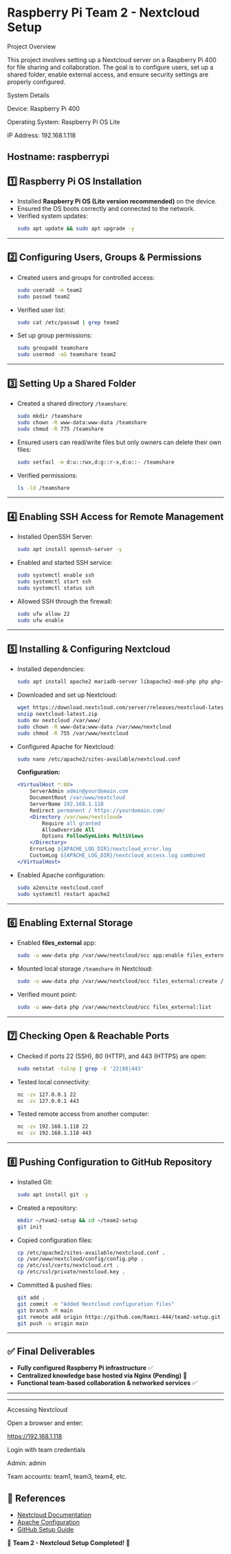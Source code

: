 # Raspberry Pi Team 2 - Nextcloud Setup

Project Overview

This project involves setting up a Nextcloud server on a Raspberry Pi 400 for file sharing and collaboration. The goal is to configure users, set up a shared folder, enable external access, and ensure security settings are properly configured.

System Details

Device: Raspberry Pi 400

Operating System: Raspberry Pi OS Lite

IP Address: 192.168.1.118

Hostname: raspberrypi
---

## 1️⃣ Raspberry Pi OS Installation
- Installed **Raspberry Pi OS (Lite version recommended)** on the device.
- Ensured the OS boots correctly and connected to the network.
- Verified system updates:
  ```bash
  sudo apt update && sudo apt upgrade -y
  ```

---

## 2️⃣ Configuring Users, Groups & Permissions
- Created users and groups for controlled access:
  ```bash
  sudo useradd -m team2
  sudo passwd team2
  ```
- Verified user list:
  ```bash
  sudo cat /etc/passwd | grep team2
  ```
- Set up group permissions:
  ```bash
  sudo groupadd teamshare
  sudo usermod -aG teamshare team2
  ```

---

## 3️⃣ Setting Up a Shared Folder
- Created a shared directory `/teamshare`:
  ```bash
  sudo mkdir /teamshare
  sudo chown -R www-data:www-data /teamshare
  sudo chmod -R 775 /teamshare
  ```
- Ensured users can read/write files but only owners can delete their own files:
  ```bash
  sudo setfacl -m d:u::rwx,d:g::r-x,d:o::- /teamshare
  ```
- Verified permissions:
  ```bash
  ls -ld /teamshare
  ```

---

## 4️⃣ Enabling SSH Access for Remote Management
- Installed OpenSSH Server:
  ```bash
  sudo apt install openssh-server -y
  ```
- Enabled and started SSH service:
  ```bash
  sudo systemctl enable ssh
  sudo systemctl start ssh
  sudo systemctl status ssh
  ```
- Allowed SSH through the firewall:
  ```bash
  sudo ufw allow 22
  sudo ufw enable
  ```

---

## 5️⃣ Installing & Configuring Nextcloud
- Installed dependencies:
  ```bash
  sudo apt install apache2 mariadb-server libapache2-mod-php php php-mysql php-gd php-xml php-mbstring php-curl php-zip php-intl -y
  ```
- Downloaded and set up Nextcloud:
  ```bash
  wget https://download.nextcloud.com/server/releases/nextcloud-latest.zip
  unzip nextcloud-latest.zip
  sudo mv nextcloud /var/www/
  sudo chown -R www-data:www-data /var/www/nextcloud
  sudo chmod -R 755 /var/www/nextcloud
  ```
- Configured Apache for Nextcloud:
  ```bash
  sudo nano /etc/apache2/sites-available/nextcloud.conf
  ```
  **Configuration:**
  ```apache
  <VirtualHost *:80>
      ServerAdmin admin@yourdomain.com
      DocumentRoot /var/www/nextcloud
      ServerName 192.168.1.118
      Redirect permanent / https://yourdomain.com/
      <Directory /var/www/nextcloud>
          Require all granted
          AllowOverride All
          Options FollowSymLinks MultiViews
      </Directory>
      ErrorLog ${APACHE_LOG_DIR}/nextcloud_error.log
      CustomLog ${APACHE_LOG_DIR}/nextcloud_access.log combined
  </VirtualHost>
  ```
- Enabled Apache configuration:
  ```bash
  sudo a2ensite nextcloud.conf
  sudo systemctl restart apache2
  ```

---

## 6️⃣ Enabling External Storage
- Enabled **files_external** app:
  ```bash
  sudo -u www-data php /var/www/nextcloud/occ app:enable files_external
  ```
- Mounted local storage `/teamshare` in Nextcloud:
  ```bash
  sudo -u www-data php /var/www/nextcloud/occ files_external:create /teamshare local none --config datadir="/teamshare"
  ```
- Verified mount point:
  ```bash
  sudo -u www-data php /var/www/nextcloud/occ files_external:list
  ```

---

## 7️⃣ Checking Open & Reachable Ports
- Checked if ports 22 (SSH), 80 (HTTP), and 443 (HTTPS) are open:
  ```bash
  sudo netstat -tulnp | grep -E '22|80|443'
  ```
- Tested local connectivity:
  ```bash
  nc -zv 127.0.0.1 22
  nc -zv 127.0.0.1 443
  ```
- Tested remote access from another computer:
  ```bash
  nc -zv 192.168.1.118 22
  nc -zv 192.168.1.118 443
  ```

---

## 8️⃣ Pushing Configuration to GitHub Repository
- Installed Git:
  ```bash
  sudo apt install git -y
  ```
- Created a repository:
  ```bash
  mkdir ~/team2-setup && cd ~/team2-setup
  git init
  ```
- Copied configuration files:
  ```bash
  cp /etc/apache2/sites-available/nextcloud.conf .
  cp /var/www/nextcloud/config/config.php .
  cp /etc/ssl/certs/nextcloud.crt .
  cp /etc/ssl/private/nextcloud.key .
  ```
- Committed & pushed files:
  ```bash
  git add .
  git commit -m "Added Nextcloud configuration files"
  git branch -M main
  git remote add origin https://github.com/Ramzi-444/team2-setup.git
  git push -u origin main
  ```

---

## ✅ Final Deliverables
- **Fully configured Raspberry Pi infrastructure** ✅
- **Centralized knowledge base hosted via Nginx (Pending)** 🚧
- **Functional team-based collaboration & networked services** ✅

---


---

Accessing Nextcloud

Open a browser and enter:

https://192.168.1.118

Login with team credentials

Admin: admin

Team accounts: team1, team3, team4, etc.



## 🔗 References
- [Nextcloud Documentation](https://docs.nextcloud.com/)
- [Apache Configuration](https://httpd.apache.org/docs/2.4/)
- [GitHub Setup Guide](https://docs.github.com/en/get-started/quickstart/create-a-repo)

🚀 **Team 2 - Nextcloud Setup Completed!** 🎉
